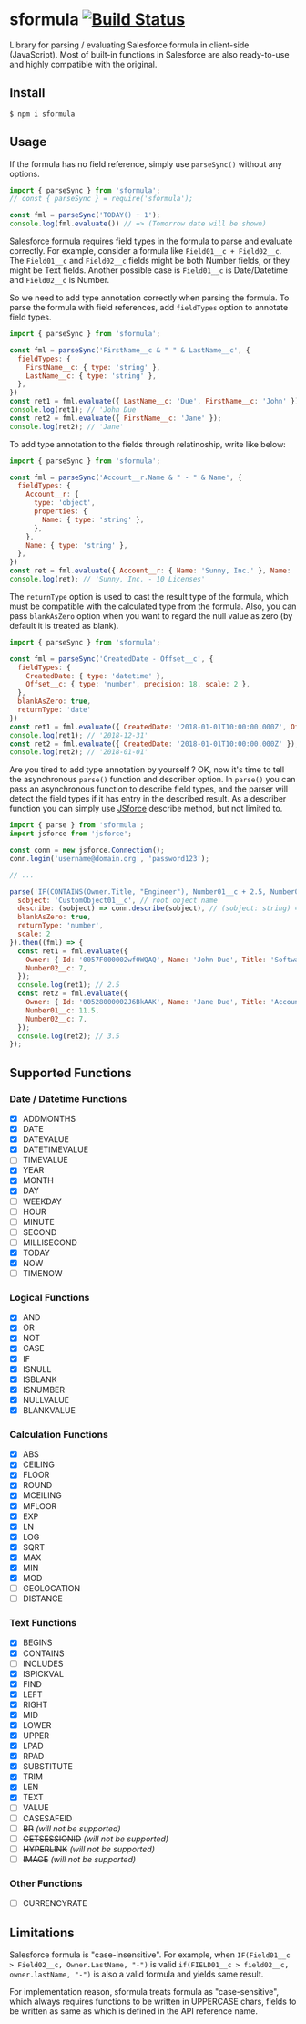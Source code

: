 # sformula [![Build Status](https://travis-ci.org/stomita/sformula.svg?branch=master)](https://travis-ci.org/stomita/sformula)

Library for parsing / evaluating Salesforce formula in client-side (JavaScript).
Most of built-in functions in Salesforce are also ready-to-use and highly compatible with the original.

## Install

```
$ npm i sformula
```

## Usage

If the formula has no field reference, simply use `parseSync()` without any options.

```javascript
import { parseSync } from 'sformula';
// const { parseSync } = require('sformula');

const fml = parseSync('TODAY() + 1');
console.log(fml.evaluate()) // => (Tomorrow date will be shown)
```

Salesforce formula requires field types in the formula to parse and evaluate correctly.
For example, consider a formula like `Field01__c + Field02__c`.
The `Field01__c` and `Field02__c` fields might be both Number fields, or they might be Text fields.
Another possible case is `Field01__c` is Date/Datetime and `Field02__c` is Number.

So we need to add type annotation correctly when parsing the formula.
To parse the formula with field references, add `fieldTypes` option to annotate field types.

```javascript
import { parseSync } from 'sformula';

const fml = parseSync('FirstName__c & " " & LastName__c', {
  fieldTypes: {
    FirstName__c: { type: 'string' },
    LastName__c: { type: 'string' },
  },
})
const ret1 = fml.evaluate({ LastName__c: 'Due', FirstName__c: 'John' });
console.log(ret1); // 'John Due'
const ret2 = fml.evaluate({ FirstName__c: 'Jane' });
console.log(ret2); // 'Jane'
```

To add type annotation to the fields through relatinoship, write like below:

```javascript
import { parseSync } from 'sformula';

const fml = parseSync('Account__r.Name & " - " & Name', {
  fieldTypes: {
    Account__r: {
      type: 'object',
      properties: {
        Name: { type: 'string' },
      },
    },
    Name: { type: 'string' },
  },
})
const ret = fml.evaluate({ Account__r: { Name: 'Sunny, Inc.' }, Name: '10 Licenses' });
console.log(ret); // 'Sunny, Inc. - 10 Licenses'
```

The `returnType` option is used to cast the result type of the formula, which must be compatible with the calculated type from the formula.
Also, you can pass `blankAsZero` option when you want to regard the null value as zero (by default it is treated as blank).

```javascript
import { parseSync } from 'sformula';

const fml = parseSync('CreatedDate - Offset__c', {
  fieldTypes: {
    CreatedDate: { type: 'datetime' },
    Offset__c: { type: 'number', precision: 18, scale: 2 },
  },
  blankAsZero: true,
  returnType: 'date'
})
const ret1 = fml.evaluate({ CreatedDate: '2018-01-01T10:00:00.000Z', Offset__c: 0.5 });
console.log(ret1); // '2018-12-31'
const ret2 = fml.evaluate({ CreatedDate: '2018-01-01T10:00:00.000Z' });
console.log(ret2); // '2018-01-01'
```

Are you tired to add type annotation by yourself ? OK, now it's time to tell the asynchronous `parse()` function and describer option.
In `parse()` you can pass an asynchronous function to describe field types, and the parser will detect the field types if it has entry in the described result. As a describer function you can simply use [JSforce](https://jsforce.github.io) describe method, but not limited to.

```javascript
import { parse } from 'sformula';
import jsforce from 'jsforce';

const conn = new jsforce.Connection();
conn.login('username@domain.org', 'password123');

// ...

parse('IF(CONTAINS(Owner.Title, "Engineer"), Number01__c + 2.5, Number02__c * 0.5)', {
  sobject: 'CustomObject01__c', // root object name
  describe: (sobject) => conn.describe(sobject), // (sobject: string) => Promise<DescribeSObjectResult>
  blankAsZero: true,
  returnType: 'number',
  scale: 2
}).then((fml) => {
  const ret1 = fml.evaluate({
    Owner: { Id: '0057F000002wf0WQAQ', Name: 'John Due', Title: 'Software Engineer' },
    Number02__c: 7,
  });
  console.log(ret1); // 2.5
  const ret2 = fml.evaluate({
    Owner: { Id: '00528000002J6BkAAK', Name: 'Jane Due', Title: 'Accountant' },
    Number01__c: 11.5,
    Number02__c: 7,
  });
  console.log(ret2); // 3.5
});

```

## Supported Functions

### Date / Datetime Functions

- [x] ADDMONTHS
- [x] DATE
- [x] DATEVALUE
- [x] DATETIMEVALUE
- [ ] TIMEVALUE
- [x] YEAR
- [x] MONTH
- [x] DAY
- [ ] WEEKDAY
- [ ] HOUR
- [ ] MINUTE
- [ ] SECOND
- [ ] MILLISECOND
- [x] TODAY
- [x] NOW
- [ ] TIMENOW

### Logical Functions

- [x] AND
- [x] OR
- [x] NOT
- [x] CASE
- [x] IF
- [x] ISNULL
- [x] ISBLANK
- [x] ISNUMBER
- [x] NULLVALUE
- [x] BLANKVALUE

### Calculation Functions

- [x] ABS
- [x] CEILING
- [x] FLOOR
- [x] ROUND
- [x] MCEILING
- [x] MFLOOR
- [x] EXP
- [x] LN
- [x] LOG
- [x] SQRT
- [x] MAX
- [x] MIN
- [x] MOD
- [ ] GEOLOCATION
- [ ] DISTANCE

### Text Functions

- [x] BEGINS
- [x] CONTAINS
- [ ] INCLUDES
- [x] ISPICKVAL
- [x] FIND
- [x] LEFT
- [x] RIGHT
- [x] MID
- [x] LOWER
- [x] UPPER
- [x] LPAD
- [x] RPAD
- [x] SUBSTITUTE
- [x] TRIM
- [x] LEN
- [x] TEXT 
- [ ] VALUE
- [ ] CASESAFEID
- [ ] ~~BR~~ *(will not be supported)*
- [ ] ~~GETSESSIONID~~ *(will not be supported)*
- [ ] ~~HYPERLINK~~ *(will not be supported)*
- [ ] ~~IMAGE~~ *(will not be supported)*

### Other Functions

- [ ] CURRENCYRATE


## Limitations

Salesforce formula is "case-insensitive". For example, when `IF(Field01__c > Field02__c, Owner.LastName, "-")` is valid `if(FIELD01__c > field02__c, owner.lastName, "-")` is also a valid formula and yields same result.

For implementation reason, sformula treats formula as "case-sensitive", which always requires functions to be written in UPPERCASE chars, fields to be written as same as which is defined in the API reference name.
